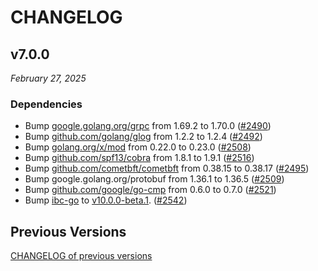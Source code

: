 # CHANGELOG

## v7.0.0

*February 27, 2025*

### Dependencies
- Bump [google.golang.org/grpc](https://github.com/grpc/grpc-go) from 1.69.2 to 1.70.0
  ([\#2490](https://github.com/cosmos/interchain-security/pull/2490))
- Bump [github.com/golang/glog](https://github.com/golang/glog) from 1.2.2 to 1.2.4
  ([\#2492](https://github.com/cosmos/interchain-security/pull/2492))
- Bump [golang.org/x/mod](https://github.com/golang/mod) from 0.22.0 to 0.23.0
  ([\#2508](https://github.com/cosmos/interchain-security/pull/2508))
- Bump [github.com/spf13/cobra](https://github.com/spf13/cobra) from 1.8.1 to 1.9.1
  ([\#2516](https://github.com/cosmos/interchain-security/pull/2516))
- Bump [github.com/cometbft/cometbft](https://github.com/cometbft/cometbft) from 0.38.15 to 0.38.17
  ([\#2495](https://github.com/cosmos/interchain-security/pull/2495))
- Bump google.golang.org/protobuf from 1.36.1 to 1.36.5
  ([\#2509](https://github.com/cosmos/interchain-security/pull/2509))
- Bump [github.com/google/go-cmp](https://github.com/google/go-cmp) from 0.6.0 to 0.7.0
  ([\#2521](https://github.com/cosmos/interchain-security/pull/2521))
- Bump [ibc-go](https://github.com/cosmos/ibc-go) to
  [v10.0.0-beta.1](https://github.com/cosmos/ibc-go/releases/tag/v10.0.0-beta.1).
  ([\#2542](https://github.com/cosmos/interchain-security/pull/2542))

## Previous Versions

[CHANGELOG of previous versions](https://github.com/cosmos/interchain-security/blob/main/CHANGELOG.md)
